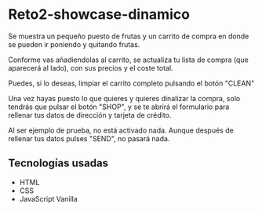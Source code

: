 # Reto2-showcase-dinamico

Se muestra un pequeño puesto de frutas y un carrito de compra en donde se pueden ir poniendo y quitando frutas.

Conforme vas añadiendolas al carrito, se actualiza tu lista de compra (que aparecerá al lado), con sus precios y el coste total.

Puedes, si lo deseas, limpiar el carrito completo pulsando el botón "CLEAN"

Una vez hayas puesto lo que quieres y quieres dinalizar la compra, solo tendrás que pulsar el botón "SHOP", y se te abrirá el formulario para rellenar tus datos de dirección y tarjeta de crédito.

Al ser ejemplo de prueba, no está activado nada. Aunque después de rellenar tus datos pulses "SEND", no pasará nada.

## Tecnologías usadas

- HTML
- CSS
- JavaScript Vanilla
